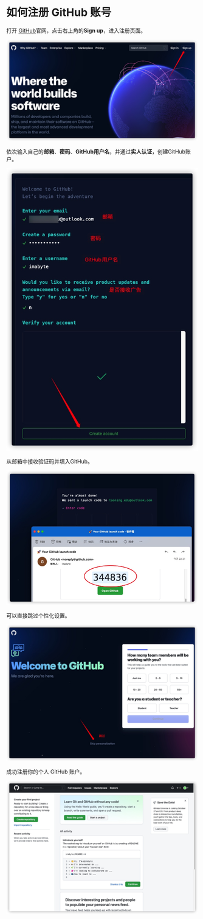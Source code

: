 # 如何注册 GitHub 账号

打开 [GitHub](https://github.com)官网，点击右上角的**Sign up**，进入注册页面。

![](https://raw.githubusercontent.com/ByteLegend/game-data/master/JavaIsland/docs/star-bytelegend/register-github-account-zh-hans/16312833804153.jpg)

依次输入自己的**邮箱**、**密码**、**GitHub用户名**，并通过**实人认证**，创建GitHub账户。

![](https://raw.githubusercontent.com/ByteLegend/game-data/master/JavaIsland/docs/star-bytelegend/register-github-account-zh-hans/16312836797584.jpg)

从邮箱中接收验证码并填入GitHub。

![](https://raw.githubusercontent.com/ByteLegend/game-data/master/JavaIsland/docs/star-bytelegend/register-github-account-zh-hans/16312837255855.jpg)

可以直接跳过个性化设置。

![](https://raw.githubusercontent.com/ByteLegend/game-data/master/JavaIsland/docs/star-bytelegend/register-github-account-zh-hans/16312837602981.jpg)

成功注册你的个人 GitHub 账户。

![](https://raw.githubusercontent.com/ByteLegend/game-data/master/JavaIsland/docs/star-bytelegend/register-github-account-zh-hans/16312838988649.jpg)
